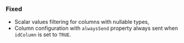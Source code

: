 ### Fixed
- Scalar values filtering for columns with nullable types,
- Column configuration with `alwaysSend` property always sent when `idColumn` is set to `TRUE`.